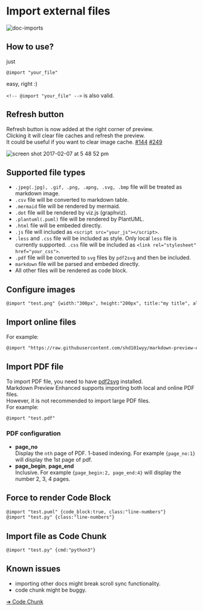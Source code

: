 # Import external files

![doc-imports](https://cloud.githubusercontent.com/assets/1908863/22716507/f352a4b6-ed5b-11e6-9bac-88837f111de0.gif)

## How to use?  
just  

`@import "your_file"`

easy, right :)

`<!-- @import "your_file" -->` is also valid.   

## Refresh button  
Refresh button is now added at the right corner of preview.  
Clicking it will clear file caches and refresh the preview.  
It could be useful if you want to clear image cache. [#144](https://github.com/shd101wyy/markdown-preview-enhanced/issues/144) [#249](https://github.com/shd101wyy/markdown-preview-enhanced/issues/249)      

![screen shot 2017-02-07 at 5 48 52 pm](https://cloud.githubusercontent.com/assets/1908863/22716917/c7088ae0-ed5d-11e6-8db9-e1ab035a3a2b.png)

## Supported file types
* `.jpeg(.jpg), .gif, .png, .apng, .svg, .bmp` file will be treated as markdown image.  
* `.csv` file will be converted to markdown table.  
* `.mermaid` file will be rendered by mermaid.  
* `.dot` file will be rendered by viz.js (graphviz).  
* `.plantuml(.puml)` file will be rendered by PlantUML.  
* `.html` file will be embeded directly.  
* `.js` file will included as `<script src="your_js"></script>`.
* `.less` and `.css` file will be included as style. Only local `less` file is currently supported. `.css` file will be included as `<link rel="stylesheet" href="your_css">`.
* `.pdf` file will be converted to `svg` files by `pdf2svg` and then be included.
* `markdown` file will be parsed and embeded directly.     
* All other files will be rendered as code block.    

## Configure images
```markdown  
@import "test.png" {width:"300px", height:"200px", title:"my title", alt:"my alt"}
```

## Import online files
For example:  
```markdown
@import "https://raw.githubusercontent.com/shd101wyy/markdown-preview-enhanced/master/LICENSE.md"
```

## Import PDF file  
To import PDF file, you need to have [pdf2svg](extra.md) installed.  
Markdown Preview Enhanced supports importing both local and online PDF files.  
However, it is not recommended to import large PDF files.  
For example:
```markdown
@import "test.pdf"
```

### PDF configuration
* **page_no**  
Display the `nth` page of PDF. 1-based indexing. For example `{page_no:1}` will display the 1st page of pdf.  
* **page_begin**, **page_end**  
Inclusive. For example `{page_begin:2, page_end:4}` will display the number 2, 3, 4 pages.

## Force to render Code Block  
```markdown
@import "test.puml" {code_block:true, class:"line-numbers"}
@import "test.py" {class:"line-numbers"}
```

## Import file as Code Chunk  
```markdown
@import "test.py" {cmd:"python3"}
```

## Known issues  
* importing other docs might break scroll sync functionality.  
* code chunk might be buggy.  

[➔ Code Chunk](code-chunk.md)

